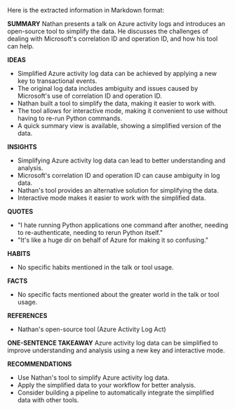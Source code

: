 Here is the extracted information in Markdown format:

**SUMMARY**
Nathan presents a talk on Azure activity logs and introduces an open-source tool to simplify the data. He discusses the challenges of dealing with Microsoft's correlation ID and operation ID, and how his tool can help.

**IDEAS**
* Simplified Azure activity log data can be achieved by applying a new key to transactional events.
* The original log data includes ambiguity and issues caused by Microsoft's use of correlation ID and operation ID.
* Nathan built a tool to simplify the data, making it easier to work with.
* The tool allows for interactive mode, making it convenient to use without having to re-run Python commands.
* A quick summary view is available, showing a simplified version of the data.

**INSIGHTS**
* Simplifying Azure activity log data can lead to better understanding and analysis.
* Microsoft's correlation ID and operation ID can cause ambiguity in log data.
* Nathan's tool provides an alternative solution for simplifying the data.
* Interactive mode makes it easier to work with the simplified data.

**QUOTES**
* "I hate running Python applications one command after another, needing to re-authenticate, needing to rerun Python itself."
* "It's like a huge dir on behalf of Azure for making it so confusing."

**HABITS**
* No specific habits mentioned in the talk or tool usage.

**FACTS**
* No specific facts mentioned about the greater world in the talk or tool usage.

**REFERENCES**
* Nathan's open-source tool (Azure Activity Log Act)

**ONE-SENTENCE TAKEAWAY**
Azure activity log data can be simplified to improve understanding and analysis using a new key and interactive mode.

**RECOMMENDATIONS**
* Use Nathan's tool to simplify Azure activity log data.
* Apply the simplified data to your workflow for better analysis.
* Consider building a pipeline to automatically integrate the simplified data with other tools.

